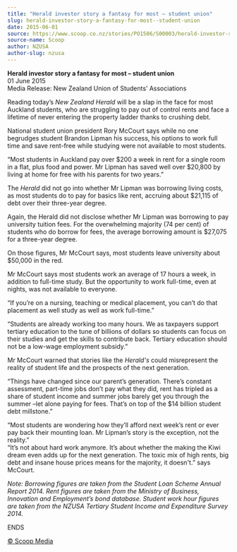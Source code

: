```yaml
---
title: "Herald investor story a fantasy for most – student union"
slug: herald-investor-story-a-fantasy-for-most--student-union
date: 2015-06-01
source: https://www.scoop.co.nz/stories/PO1506/S00003/herald-investor-story-a-fantasy-for-most-student-union.htm?from-mobile=bottom-link-01
source-name: Scoop
author: NZUSA
author-slug: nzusa
---
```


<p><strong>Herald investor story a fantasy for most – student
union</strong><br>01 June 2015<br>Media Release: New Zealand
Union of Students’ Associations </p>

<p>Reading today’s
<i>New Zealand Herald</i> will be a slap in the face for
most Auckland students, who are struggling to pay out of
control rents and face a lifetime of never entering the
property ladder thanks to crushing debt.</p>

<p>National student
union president Rory McCourt says while no one begrudges
student Brandon Lipman his success, his options to work full
time and save rent-free while studying were not available to
most students.</p>

<p>“Most students in Auckland pay over $200
a week in rent for a single room in a flat, plus food and
power. Mr Lipman has saved well over $20,800 by living at
home for free with his parents for two years.”</p>

<p>The
<i>Herald</i> did not go into whether Mr Lipman was
borrowing living costs, as most students do to pay for
basics like rent, accruing about $21,115 of debt over their
three-year degree.</p>

<p>Again, the Herald did not disclose
whether Mr Lipman was borrowing to pay university tuition
fees. For the overwhelming majority (74 per cent) of
students who do borrow for fees, the average borrowing
amount is $27,075 for a three-year degree.</p>

<p>On those
figures, Mr McCourt says, most students leave university
about $50,000 in the red.</p>

<p>Mr McCourt says most students
work an average of 17 hours a week, in addition to full-time
study. But the opportunity to work full-time, even at
nights, was not available to everyone.
</p>

<p>“If you’re on a
nursing, teaching or medical placement, you can’t do that
placement as well study as well as work
full-time.”</p>

<p>“Students are already working too many
hours. We as taxpayers support tertiary education to the
tune of billions of dollars so students can focus on their
studies and get the skills to contribute back. Tertiary
education should not be a low-wage employment
subsidy.”</p>

<p>Mr McCourt warned that stories like the
<i>Herald's</i> could misrepresent the reality of student
life and the prospects of the next generation.</p>

<p>“Things
have changed since our parent’s generation. There’s
constant assessment, part-time jobs don’t pay what they
did, rent has tripled as a share of student income and
summer jobs barely get you through the summer –let alone
paying for fees. That’s on top of the $14 billion student
debt millstone.”</p>

<p>“Most students are wondering how
they’ll afford next week’s rent or ever pay back their
mounting loan. Mr Lipman’s story is the exception, not the
reality.”<br>“It’s not about hard work anymore. It’s
about whether the making the Kiwi dream even adds up for the
next generation. The toxic mix of high rents, big debt and
insane house prices means for the majority, it doesn't.”
says McCourt.</p>

<p><i>Note: Borrowing figures are taken from
the Student Loan Scheme Annual Report 2014. Rent figures are
taken from the Ministry of Business, Innovation and
Employment’s bond database. Student work hour figures are
taken from the NZUSA Tertiary Student Income and Expenditure
Survey 2014.</i><i></i></p>

<p>ENDS</p><p>
<a href="http://www.scoop.co.nz/about/terms.html" target="_blank"><span>© Scoop Media</span></a>
         

</p>